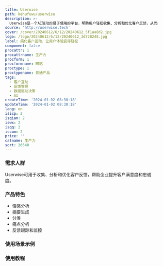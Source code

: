 ```yaml
---
title: Userwise
path: kehufuwu/userwise
description: >-
  Userwise是一个AI驱动的易于使用的平台，帮助用户轻松收集、分析和优化客户反馈，从而提升客户满意度并进行数据驱动的决策。它具有情感分析、摘要生成、分类、痛点分析等功能，并提供智能的反馈跟踪和监控。Userwise还可以生成反馈表单，整理仪表板分析等。使用Userwise，您可以轻松收集、分析和优化反馈，节省时间、金钱和精力。
source: 'http://userwise.tech'
cover: /cover/20240612/6/12/20240612_5f1aa8d2.jpg
logo: /logo/20240612/6/12/20240612_3d728248.jpg
label: 简化客户互动，让用户体验变得轻松
component: false
procattr: 1
procattrname: 生产力
procform: 1
procformname: 网站
proctype: 1
proctypename: 普通产品
tags:
  - 客户互动
  - 反馈管理
  - 数据驱动决策
  - AI
createTime: '2024-01-02 08:38:18'
updateTime: '2024-01-02 08:38:18'
lang: en
isicp: 2
isqian: 2
iswx: 2
isqq: 2
iscom: 2
price: ''
catname: 生产力
sort: 26540
---
```




### 需求人群
Userwise可用于收集、分析和优化客户反馈，帮助企业提升客户满意度和忠诚度。

### 产品特色
- 情感分析
- 摘要生成
- 分类
- 痛点分析
- 反馈跟踪和监控

### 使用场景示例


### 使用教程


  
